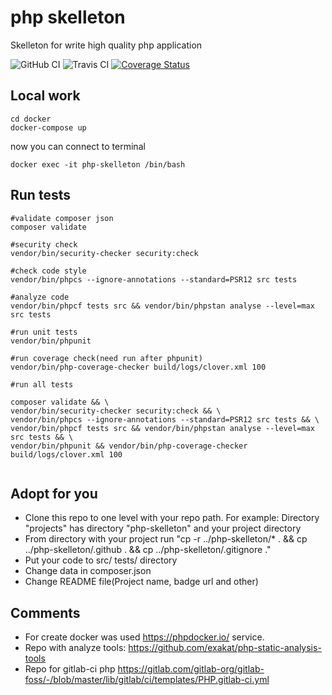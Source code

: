 # php skelleton
Skelleton for write high quality php application

![GitHub CI](https://github.com/drLev/test15052020/workflows/CI/badge.svg)
![Travis CI](https://api.travis-ci.org/drLev/test15052020.svg?branch=master)
[![Coverage Status](https://coveralls.io/repos/github/drLev/test15052020/badge.svg?branch=master)](https://coveralls.io/github/otis22/php-skelleton?branch=master)

## Local work

```
cd docker
docker-compose up
```
now you can connect to terminal
```
docker exec -it php-skelleton /bin/bash
```

## Run tests

```
#validate composer json
composer validate

#security check
vendor/bin/security-checker security:check

#check code style
vendor/bin/phpcs --ignore-annotations --standard=PSR12 src tests

#analyze code
vendor/bin/phpcf tests src && vendor/bin/phpstan analyse --level=max src tests

#run unit tests
vendor/bin/phpunit

#run coverage check(need run after phpunit)
vendor/bin/php-coverage-checker build/logs/clover.xml 100

#run all tests

composer validate && \
vendor/bin/security-checker security:check && \
vendor/bin/phpcs --ignore-annotations --standard=PSR12 src tests && \
vendor/bin/phpcf tests src && vendor/bin/phpstan analyse --level=max src tests && \
vendor/bin/phpunit && vendor/bin/php-coverage-checker build/logs/clover.xml 100


```


## Adopt for you 

- Clone this repo to one level with your repo path. For example: Directory "projects" has directory "php-skelleton" and your project directory
- From directory with your project run "cp -r ../php-skelleton/* . && cp ../php-skelleton/.github . && cp ../php-skelleton/.gitignore ."
- Put your code to src/ tests/ directory
- Change data in composer.json
- Change README file(Project name, badge url and other)


## Comments 

- For create docker was used https://phpdocker.io/ service.
- Repo with analyze tools: https://github.com/exakat/php-static-analysis-tools
- Repo for gitlab-ci php https://gitlab.com/gitlab-org/gitlab-foss/-/blob/master/lib/gitlab/ci/templates/PHP.gitlab-ci.yml
